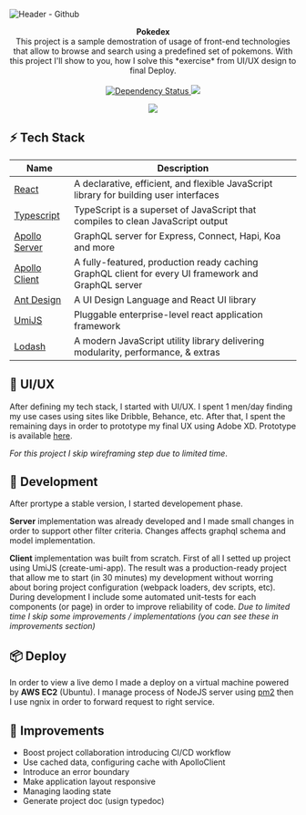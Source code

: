 ![Header  - Github](https://user-images.githubusercontent.com/32436485/73615683-6bc65a00-460a-11ea-84ed-e6bbe63780b0.png)

<div align="center"><strong>Pokedex</strong></div> 
<div align="center">This project is a sample demostration of usage of front-end technologies that allow to browse and search using a predefined set of pokemons. With this project I'll show to you, how I solve this *exercise* from UI/UX design to final Deploy.</div>

<br/>

<div align="center">
  <!-- Dependency Status -->
  <a href="https://david-dm.org/dario-fiore/pokedex">
    <img src="https://david-dm.org/dario-fiore/pokedex.svg" alt="Dependency Status" />
  </a>
  <!-- devDependency Status -->
 <a href="https://david-dm.org/dario-fiore/pokedex" title="dependencies status"><img src="https://david-dm.org/dario-fiore/pokedex/status.svg"/></a>

<a href="http://ec2-3-8-3-91.eu-west-2.compute.amazonaws.com" title="dependencies status"><img src="https://img.shields.io/badge/live-preview-blue"/></a>

</div>

## ⚡️ Tech Stack

| Name                                                            | Description                                                                                         |
| --------------------------------------------------------------- | --------------------------------------------------------------------------------------------------- |
| [React](https://github.com/facebook/react)                      | A declarative, efficient, and flexible JavaScript library for building user interfaces              |
| [Typescript](https://github.com/microsoft/TypeScript)           | TypeScript is a superset of JavaScript that compiles to clean JavaScript output                     |
| [Apollo Server](https://github.com/apollographql/apollo-server) | GraphQL server for Express, Connect, Hapi, Koa and more                                             |
| [Apollo Client](https://github.com/apollographql/apollo-client) | A fully-featured, production ready caching GraphQL client for every UI framework and GraphQL server |
| [Ant Design](https://github.com/ant-design/ant-design)          | A UI Design Language and React UI library                                                           |
| [UmiJS](https://github.com/umijs/umi)                           | Pluggable enterprise-level react application framework                                              |
| [Lodash](https://github.com/lodash/lodash)                      | A modern JavaScript utility library delivering modularity, performance, & extras                    |

## 🎨 UI/UX

After defining my tech stack, I started with UI/UX. I spent 1 men/day finding my use cases using sites like Dribble, Behance, etc. After that, I spent the remaining days in order to prototype my final UX using Adobe XD. Prototype is available [here](https://xd.adobe.com/view/011c7848-569e-43a0-4075-d53bbf04deee-772d/?fullscreen).

_For this project I skip wireframing step due to limited time_.

## 🔨 Development

After prortype a stable version, I started developement phase.

**Server** implementation was already developed and I made small changes in order to support other filter criteria. Changes affects graphql schema and model implementation.

**Client** implementation was built from scratch. First of all I setted up project using UmiJS (create-umi-app). The result was a production-ready project that allow me to start (in 30 minutes) my development without worring about boring project configuration (webpack loaders, dev scripts, etc). During development I include some automated unit-tests for each components (or page) in order to improve reliability of code.
_Due to limited time I skip some improvements / implementations (you can see these in improvements section)_

## 📦 Deploy

In order to view a live demo I made a deploy on a virtual machine powered by **AWS EC2** (Ubuntu). I manage process of NodeJS server using [pm2](https://pm2.keymetrics.io/) then I use ngnix in order to forward request to right service.

## 📌 Improvements

- Boost project collaboration introducing CI/CD workflow
- Use cached data, configuring cache with ApolloClient
- Introduce an error boundary
- Make application layout responsive
- Managing laoding state
- Generate project doc (usign typedoc)

